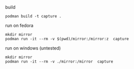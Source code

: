 build

```
podman build -t capture .
```

run on fedora
```
mkdir mirror
podman run -it --rm -v $(pwd)/mirror:/mirror:z  capture
```

run on windows (untested)
```
mkdir mirror
podman run -it --rm -v ./mirror:/mirror  capture
```



